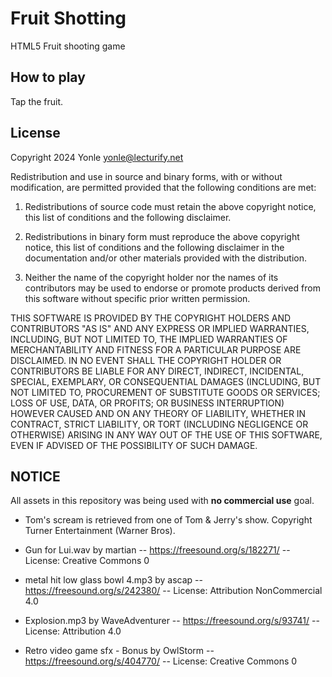 # Fruit Shotting
HTML5 Fruit shooting game

## How to play
Tap the fruit.

## License

Copyright 2024 Yonle <yonle@lecturify.net>

Redistribution and use in source and binary forms, with or without modification, are permitted provided that the following conditions are met:

1. Redistributions of source code must retain the above copyright notice, this list of conditions and the following disclaimer.

2. Redistributions in binary form must reproduce the above copyright notice, this list of conditions and the following disclaimer in the documentation and/or other materials provided with the distribution.

3. Neither the name of the copyright holder nor the names of its contributors may be used to endorse or promote products derived from this software without specific prior written permission.

THIS SOFTWARE IS PROVIDED BY THE COPYRIGHT HOLDERS AND CONTRIBUTORS "AS IS" AND ANY EXPRESS OR IMPLIED WARRANTIES, INCLUDING, BUT NOT LIMITED TO, THE IMPLIED WARRANTIES OF MERCHANTABILITY AND FITNESS FOR A PARTICULAR PURPOSE ARE DISCLAIMED. IN NO EVENT SHALL THE COPYRIGHT HOLDER OR CONTRIBUTORS BE LIABLE FOR ANY DIRECT, INDIRECT, INCIDENTAL, SPECIAL, EXEMPLARY, OR CONSEQUENTIAL DAMAGES (INCLUDING, BUT NOT LIMITED TO, PROCUREMENT OF SUBSTITUTE GOODS OR SERVICES; LOSS OF USE, DATA, OR PROFITS; OR BUSINESS INTERRUPTION) HOWEVER CAUSED AND ON ANY THEORY OF LIABILITY, WHETHER IN CONTRACT, STRICT LIABILITY, OR TORT (INCLUDING NEGLIGENCE OR OTHERWISE) ARISING IN ANY WAY OUT OF THE USE OF THIS SOFTWARE, EVEN IF ADVISED OF THE POSSIBILITY OF SUCH DAMAGE.

## NOTICE
All assets in this repository was being used with **no commercial use** goal.

- Tom's scream is retrieved from one of Tom & Jerry's show. Copyright Turner Entertainment (Warner Bros).

- Gun for Lui.wav by martian -- https://freesound.org/s/182271/ -- License: Creative Commons 0
- metal hit low glass bowl 4.mp3 by ascap -- https://freesound.org/s/242380/ -- License: Attribution NonCommercial 4.0
- Explosion.mp3 by WaveAdventurer -- https://freesound.org/s/93741/ -- License: Attribution 4.0
- Retro video game sfx - Bonus by OwlStorm -- https://freesound.org/s/404770/ -- License: Creative Commons 0
